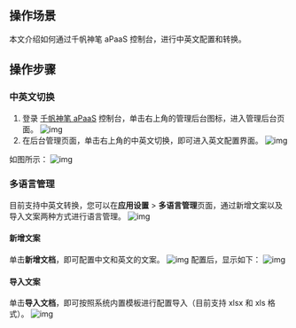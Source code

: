 ## 操作场景
本文介绍如何通过千帆神笔 aPaaS 控制台，进行中英文配置和转换。

## 操作步骤
### 中英文切换

1. 登录 [千帆神笔 aPaaS](https://apaas.cloud.tencent.com/) 控制台，单击右上角的管理后台图标，进入管理后台页面。
![img](https://qcloudimg.tencent-cloud.cn/raw/3236b4de624eb49ed100081ec9400f6d.png)
2. 在后台管理页面，单击右上角的中英文切换，即可进入英文配置界面。
![img](https://qcloudimg.tencent-cloud.cn/raw/b00b5eda7de75d6b704111521df878ed.png)

如图所示：
![img](https://qcloudimg.tencent-cloud.cn/raw/994ed246bb3bff0d3aed287adafa2ac4.png)


### 多语言管理
目前支持中英文转换，您可以在**应用设置** > **多语言管理**页面，通过新增文案以及导入文案两种方式进行语言管理。
![img](https://qcloudimg.tencent-cloud.cn/raw/0b775d9d35f48816e7b72e7a69ddb563.png)

#### 新增文案
单击**新增文档**，即可配置中文和英文的文案。
![img](https://qcloudimg.tencent-cloud.cn/raw/7d6b3a1a9eef3f24b6b4f01dfa80160c.png)
配置后，显示如下：
![img](https://qcloudimg.tencent-cloud.cn/raw/631c02c179614983be8036b972661baa.png)

#### 导入文案
单击**导入文档**，即可按照系统内置模板进行配置导入（目前支持 xlsx 和 xls 格式）。
![img](https://qcloudimg.tencent-cloud.cn/raw/1ef8471751b20d63e52e195b2b8e688c.png)
